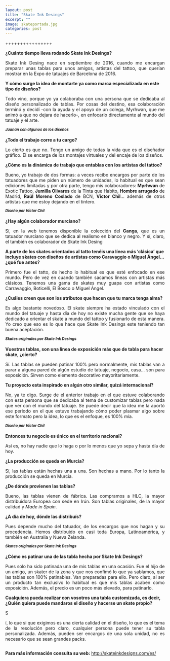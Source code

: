 ```yaml
---
layout: post
title: "Skate Ink Desings"
excerpt: ""
image: skateportada.jpg
categories: post
---
```


++++++++++++++++

<b>¿Cuánto tiempo lleva rodando Skate Ink Desings?</b> 

<p align="justify">Skate Ink Desing nace en septiembre de 2016, cuando me encargan preparar unas tablas para unos amigos, artistas del tattoo, que querían mostrar en la Expo de tatuajes de Barcelona de 2016.</p> 

<b>Y cómo surge la idea de montarte ya como marca especializada en este tipo de diseños?</b>

<p align="justify">Todo vino, porque yo ya colaboraba con una persona que se dedicaba al diseño personalizado de tablas. Por cosas del destino, esa colaboración terminó y decidí -con la ayuda y el apoyo de un colega, Myrhwan, que me animó a que no dejara de hacerlo-, en enfocarlo directamente al mundo del tatuaje y el arte.</p> 
<span class="image left"><img src="{{ site.baseurl }}/assets/images/skate/juanan.jpg" alt="" /><sup><b><i>Juanan con algunos de los diseños</i></b></sup></span>

<b>¿Todo el trabajo corre a tu cargo?</b> 

<p align="justify">Lo cierto es que no. Tengo un amigo de todas la vida que es el diseñador gráfico. El se encarga de los montajes virtuales y del encaje de los diseños.</p> 

<b>¿Cómo es la dinámica de trabajo que entablas con los artistas del tattoo?</b>

<p align="justify">Bueno, yo trabajo de dos formas: a veces recibo encargos por parte de los tatuadores que me piden un número de unidades, lo habitual es que sean ediciones limitadas y por otra parte, tengo mis colaboradores: <b>Myrhwan</b> de Exotic Tattoo, <b>Jumilla Olivares</b> de la Tinta que Habito, <b>Hombre arrugado</b> de Madrid, <b>Raúl Moreno Coslado</b> de BCN, <b>Víctor Chil</b>… además de otros artistas que me estoy dejando en el tintero.</p>

<span class="image right"><img src="{{ site.baseurl }}/assets/images/skate/chil1.jpg" alt="" /><sup><b><i>Diseño por Víctor Chil</i></b></sup></span>

<b>¿Hay algún colaborador murciano?</b> 

<p align="justify">Sí, en la web tenemos disponible la colección del <b>Ganga</b>, que es un tatuador murciano que se dedica al realismo en blanco y negro. Y sí, claro, el también es colaborador de Skate Ink Desing</p> 

<b>A parte de los skates orientados al tatto tenéis una línea más ‘clásica’ que incluye skates con diseños de artistas como Caravaggio o Miguel Ángel… ¿qué fue antes?</b>

<p align="justify">Primero fue el tatto, de hecho lo habitual es que esté enfocado en ese mundo. Pero de vez en cuando también sacamos líneas con artistas más clásicos. Tenemos una gama de skates muy guapa con artistas como Carravaggio, Boticelli, El Bosco o Miguel Ángel.</p>  

<b>¿Cuáles creen que son los atributos que hacen que tu marca tenga alma?</b> 

<p align="justify">Es algo bastante novedoso. El skate siempre ha estado vinculado con el mundo del tatuaje y hasta día de hoy no existe mucha gente que se haya dedicado a orientar el skate a mundo del tattoo y fusionarlo de esta manera.  Yo creo que eso es lo que hace que Skate Ink Desings este teniendo tan buena aceptación.</p> 

<span class="image left"><img src="{{ site.baseurl }}/assets/images/skate/skate1.jpg" alt="" /><sup><b><i>Skates originales por Skate Ink Desings</i></b></sup></span>

<b>Vuestras tablas, son una línea de exposición más que de tabla para hacer skate, ¿cierto?</b>

<p align="justify">Sí. Las tablas se pueden patinar 100% pero normalmente, mis tablas van a parar a alguna pared de algún estudio de tatuaje, negocio, casa… son para exposición. Sirven como elemento decorativo mayoritariamente.</p>  

<b>Tu proyecto esta inspirado en algún otro similar, quizá internacional?</b> 

<p align="justify">No, ya te digo. Surge de el anterior trabajo en el que estuve colaborando con esta persona que se dedicaba al tema de customizar tablas pero nada que ver con el mundo del tatuaje. Se puede decir que la idea me la aportó ese periodo en el que estuve trabajando cómo poder plasmar algo sobre este formato pero la idea, lo que es el enfoque, es 100% mía. </p> 

<span class="image right"><img src="{{ site.baseurl }}/assets/images/skate/chil2.jpg" alt="" /><sup><b><i>Diseño por Víctor Chil</i></b></sup></span>

<b>Entonces tu negocio es único en el territorio nacional?</b> 

<p align="justify">Así es, no hay nadie que lo haga o por lo menos que yo sepa y hasta día de hoy.</p>  

<b>¿La producción se queda en Murcia?</b>

<p align="justify">Sí, las tablas están hechas una a una.  Son hechas a mano. Por lo tanto la producción se queda en Murcia.</p>  

<b>¿De dónde provienen las tablas?</b> 

<p align="justify">Bueno, las tablas vienen de fábrica. Las compramos a HLC, la mayor distribuidora Europea con sede en Irún. Son tablas originales, de la mayor calidad y <i>Made in Spain</i>.</p>  

<b>¿A día de hoy, dónde las distribuís?</b> 

<p align="justify">Pues depende mucho del tatuador, de los encargos que nos hagan y su procedencia. Hemos distribuido en casi toda Europa, Latinoamérica, y también en  Australia y Nueva Zelanda.</p> 

<span class="image left"><img src="{{ site.baseurl }}/assets/images/skate/masskate.jpg" alt="" /><sup><b><i>Skates originales por Skate Ink Desings</i></b></sup></span>

<b>¿Cómo es patinar una de las tabla hecha por Skate Ink Desings?</b> 

<p align="justify">Pues solo ha sido patinada una de mis tablas en una ocasión. Fue el hijo de un amigo, un skater de la zona y que nos confimó lo que ya sabíamos, que las tablas son 100% patinables. Van preparadas para ello. Pero claro, al ser un producto tan exclusivo lo habitual es que mis tablas acaben como exposición. Además, el precio es un poco más elevado, para patinarlo.</p>  

<b>Cualquiera pueda realizar con vosotros una tabla customizada, es decir, ¿Quién quiera puede mandaros el diseño y hacerse un skate propio?</b>

S<p align="justify">í, lo que si que exigimos es una cierta calidad en el diseño, lo que es el tema de la resolución pero claro, cualquier persona puede tener su tabla personalizada. Además, pueden ser encargos de una sola unidad, no es necesario que se sean grandes packs.</p>  

<span class="image fit"><img src="assets/images/pieskate.jpg" alt="" /></span>

<b>Para más información consulta su web:</b> 
<a href= " http://skateinkdesigns.com/es/">http://skateinkdesigns.com/es/</a>

